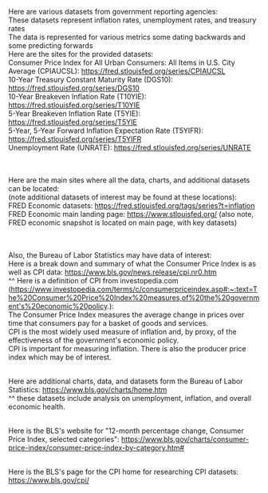 Here are various datasets from government reporting agencies: <br/>
These datasets represent inflation rates, unemployment rates, and treasury rates <br/>
The data is represented for various metrics some dating backwards and some predicting forwards<br/>
Here are the sites for the provided datasets:<br/>
Consumer Price Index for All Urban Consumers: All Items in U.S. City Average (CPIAUCSL): https://fred.stlouisfed.org/series/CPIAUCSL <br/>
10-Year Treasury Constant Maturity Rate (DGS10): https://fred.stlouisfed.org/series/DGS10 <br/>
10-Year Breakeven Inflation Rate (T10YIE): https://fred.stlouisfed.org/series/T10YIE <br/>
5-Year Breakeven Inflation Rate (T5YIE): https://fred.stlouisfed.org/series/T5YIE <br/> 
5-Year, 5-Year Forward Inflation Expectation Rate (T5YIFR): https://fred.stlouisfed.org/series/T5YIFR <br/>
Unemployment Rate (UNRATE): https://fred.stlouisfed.org/series/UNRATE <br/> <br/>  <br/>




Here are the main sites where all the data, charts, and additional datasets can be located: <br/>
(note additional datasets of interest may be found at these locations): <br/>
FRED Economic datasets: https://fred.stlouisfed.org/tags/series?t=inflation <br/>
FRED Economic main landing page: https://www.stlouisfed.org/ (also note, FRED economic snapshot is located on main page, with key datasets) <br/> <br/> <br/>


Also, the Bureau of Labor Statistics may  have data of interest: <br/>
Here is a break down and summary of what the Consumer Price Index is as well as CPI data: https://www.bls.gov/news.release/cpi.nr0.htm <br/>
^^ Here is a definition of CPI from investopedia.com (https://www.investopedia.com/terms/c/consumerpriceindex.asp#:~:text=The%20Consumer%20Price%20Index%20measures,of%20the%20government's%20economic%20policy.): <br/>
The Consumer Price Index measures the average change in prices over time that consumers pay for a basket of goods and services. <br/>
CPI is the most widely used measure of inflation and, by proxy, of the effectiveness of the government's economic policy. <br/>
CPI is important for measuring inflation. There is also the producer price index which may be of interest.  <br/> <br/>

Here are additional charts, data, and datasets form the Bureau of Labor Statistics: https://www.bls.gov/charts/home.htm <br/>
^^ these datasets include analysis on unemployment, inflation, and overall economic health. <br/> <br/>

Here is the BLS's website for "12-month percentage change, Consumer Price Index, selected categories": https://www.bls.gov/charts/consumer-price-index/consumer-price-index-by-category.htm# <br/> <br/>

Here is the BLS's page for the CPI home for researching CPI datasets: https://www.bls.gov/cpi/ <br/>

 
